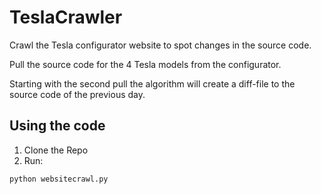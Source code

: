 # TeslaCrawler
Crawl the Tesla configurator website to spot changes in the source code.

Pull the source code for the 4 Tesla models from the configurator.  

Starting with the second pull the algorithm will create a diff-file to the source code of the previous day.


## Using the code
1. Clone the Repo
2. Run:
```
python websitecrawl.py
```

